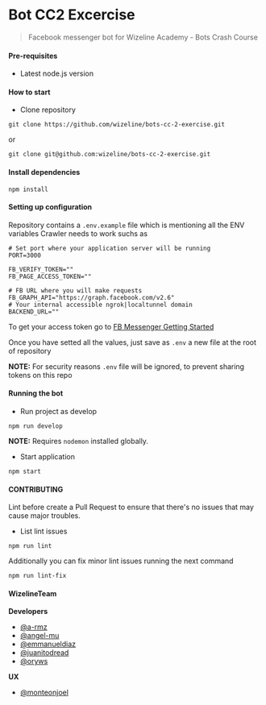 # Bot CC2 Excercise

> Facebook messenger bot for Wizeline Academy - Bots Crash Course

#### Pre-requisites

- Latest node.js version

#### How to start

- Clone repository

```
git clone https://github.com/wizeline/bots-cc-2-exercise.git
```

or

```
git clone git@github.com:wizeline/bots-cc-2-exercise.git
```

#### Install dependencies

```
npm install
```

#### Setting up configuration

Repository contains a `.env.example` file which is mentioning all the ENV variables Crawler needs to work suchs as

```
# Set port where your application server will be running
PORT=3000

FB_VERIFY_TOKEN=""
FB_PAGE_ACCESS_TOKEN=""

# FB URL where you will make requests
FB_GRAPH_API="https://graph.facebook.com/v2.6"
# Your internal accessible ngrok|localtunnel domain
BACKEND_URL=""
```

To get your access token go to 
[FB Messenger Getting Started](https://developers.facebook.com/docs/messenger-platform/guides/setup)

Once you have setted all the values, just save as `.env` a new file at the root of repository

**NOTE:**  For security reasons `.env` file will be ignored, to prevent sharing tokens on this repo


#### Running the bot

- Run project as develop

```
npm run develop
```

**NOTE:** Requires `nodemon` installed globally.


- Start application

```
npm start
```

#### CONTRIBUTING

Lint before create a Pull Request to ensure that there's no issues that may cause major troubles.

- List lint issues

```
npm run lint
```

Additionally you can fix minor lint issues running the next command

```
npm run lint-fix
```

#### WizelineTeam

**Developers**

- [@a-rmz](https://github.com/a-rmz)
- [@angel-mu](https://github.com/angel-mu)
- [@emmanueldiaz](https://github.com/emmanueldiaz)
- [@juanitodread](https://github.com/juanitodread)
- [@oryws](https://github.com/oryws)

**UX**

- [@monteonjoel](https://github.com/monteonjoel)